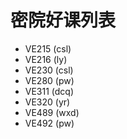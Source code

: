 # 密院好课列表

- VE215 (csl)
- VE216 (ly)
- VE230 (csl)
- VE280 (pw)
- VE311 (dcq)
- VE320 (yr)
- VE489 (wxd)
- VE492 (pw)
